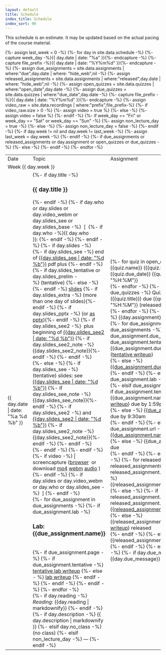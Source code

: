 ```yaml
---
layout: default
title: Schedule
index_title: Schedule
index_sort: 99
---
```


<p>
This schedule is an estimate. It may be updated based on the actual pacing of the course material.
</p>

<p id="weekJump" style="display: none"></p>

<table class="schedule" id="schedule" data-start="{{ site.data.schedule[0].date | date: "%Y-%m-%d" }}">
<tr class="header"><td>Date</td><td>Topic</td><td>Assignment</td></tr>
{%- assign last_week = 0 -%}
{%- for day in site.data.schedule -%}
{%- capture week_day -%}{{ day.date | date: "%a" }}{%- endcapture -%}
{%- capture file_prefix -%}{{ day.date | date: "%Y%m%d" }}{%- endcapture -%}
{%- assign due_assignments = site.data.assignments | where:"due",day.date | where: "hide_web",nil -%}
{%- assign released_assignments = site.data.assignments | where:"released",day.date | where: "hide_web",nil -%}
{%- assign open_quizzes = site.data.quizzes | where:"open_date",day.date -%}
{%- assign due_quizzes = site.data.quizzes | where:"due_date",day.date -%}
{%- capture file_prefix -%}{{ day.date | date: "%Y%m%d" }}{%- endcapture -%}
{%- assign video_raw = site.data.recordings | where:"prefix",file_prefix-%}
{%- if video_raw.size > 0 -%}
    {%- assign video = true %}
{%- else -%}
    {%- assign video = false %}
{%- endif -%}
{%- if week_day == "Fri" or week_day == "Sat" or week_day == "Sun" -%}
{%- assign non_lecture_day = true -%}
{%- else -%}
{%- assign non_lecture_day = false -%}
{%- endif -%}
{%- if day.week != nil and day.week != last_week -%} 
{%- assign last_week = day.week -%}
<tr class="week_num" id="week-{{ day.week }}" data-week-number="{{ day.week }}" data-iso-week="{{ day.date | date: "%Y-W%V" }}"><td colspan="3">Week {{ day.week }}</td></tr>
{%- endif -%}
<tr class="{%- if day.no_class -%} no_class {%- elsif day.no_lab -%} no_lab {%- elsif day.lab -%} lab {%- elsif day.exam -%} exam {%- elsif non_lecture_day -%} non_lecture_day {%- else -%} lecture {%- endif -%}">
<td class="date">{{ day.date | date: "%a %d %b" }}</td>
<td class="description">
<div class="titlestuff">
{%- if day.title -%}
<h3>{{ day.title }}</h3>
{%- endif -%}
{%- if day.who or day.slides or day.video_webm or day.slides_see or day.slides_base -%}
&nbsp;[&nbsp;
    {%- if day.who -%}{{ day.who }}:&nbsp;{%- endif -%}
{%- endif -%}
{%- if day.slides -%}
<div class="slides">
  {%- if day.slides_see -%}
    end of
    <a href="slides/{{ day.slides_see | date: "%Y%m%d" }}-slides.pdf">{{day.slides_see | date: "%d %b"}}</a>
    pdf plus
  {%- endif -%}
  {%- if day.slides_tentative or day.slides_prelim -%}&nbsp;(tentative)&nbsp;{%- else -%} <!-- --> {%- endif -%}
  <a href="slides/{{ file_prefix }}-slides.pdf">slides</a>
  {%- if day.slides_extra -%}&nbsp;<span class="slides-extra-note">(more than one day of slides)</span>{%- endif -%}
  {%- if day.slides_pptx -%}&nbsp;(or <a href="slides/{{ file_prefix }}-slides.pptx">as pptx</a>){%- endif -%}
  {%- if day.slides_see2 -%}
      &nbsp;plus beginning of <a href="slides/{{ day.slides_see2 | date: "%Y%m%d" }}-slides.pdf">{{day.slides_see2 | date: "%d %b"}}</a> {%- if day.slides_see2_note -%}{{day.slides_see2_note}}{%- endif -%}
  {%- endif -%}
</div>
{%- else -%}
  {%- if day.slides_see -%}
  <div class="slides">
    (tentative) slides: see <a href="slides/{{ day.slides_see | date: "%Y%m%d" }}-slides.pdf">{{day.slides_see | date: "%d %b"}}</a> {%- if day.slides_see_note -%}{{day.slides_see_note}}{%- endif -%}
    {%- if day.slides_see2 -%}
        and <a href="slides/{{ day.slides_see2 | date: "%Y%m%d" }}-slides.pdf">{{day.slides_see2 | date: "%d %b"}}</a> {%- if day.slides_see2_note -%}{{day.slides_see2_note}}{%- endif -%}
    {%- endif -%}
  </div>
  {%- endif -%}
{%- endif -%}
{%- if video -%}
      | screencapture (<a href="/~cr4bd/videoplayer/?3130/S2023/recordings/{{ file_prefix }}-video-and-audio">browser</a>&nbsp; or download <a href="recordings/{{ file_prefix }}-video-and-audio.mp4">mp4</a> <a href="recordings/{{ file_prefix }}-video-and-audio.webm">webm</a> <a href="recordings//{{ file_prefix }}-audio.mp3">audio</a>
    )
{%- endif -%} 
{%- if day.slides or day.video_webm or day.who or day.slides_see -%}
&nbsp;]
{%- endif -%}
</div>
<!-- TODO: lecture/etc. links -->
<div class="due_assignments">
{%- for due_assignment in due_assignments -%}
{%- if due_assignment.lab -%}
<h3>Lab: {{due_assignment.name}}</h3>
<br>
{%- if due_assignment.page -%}
    {%- if due_assignment.tentative -%}
        <a href="{{due_assignment.page|relative_url}}">tentative lab writeup</a>
    {%- else - %}
        <a href="{{due_assignment.page|relative_url}}">lab writeup</a>
    {%- endif -%}
{%- endif -%}
{%- endif -%}
{%- endfor -%}
</div>
{%- if day.reading -%}
<em class="readingLabel">Reading: </em> <span class="readingText">{{day.reading | markdownify}}</span>
{%- endif -%}
{%- if day.description -%}
  {{ day.description | markdownify }}
{%- elsif day.no_class -%}
  (no class)
{%- elsif non_lecture_day -%}
  &mdash;
{%- endif -%}
</td>
{%- if due_assignments or released_assignments or day.assignment or open_quizzes or due_quizzes -%}
<td class="assignment">
{%- for quiz in open_quizzes -%}
Quiz {{quiz.name}} ({{quiz.title}}) released, due {{quiz.due_date}} {{quiz.due | date: "%H:%M"}}<br>
{%- endfor -%}
{%- for quiz in due_quizzes -%}
Quiz {{quiz.name}} ({{quiz.title}}) due {{quiz.due | date: "%H:%M"}} (released {{quiz.open_date}})<br>
{%- endfor -%}
{%- if day.assignment -%}
  {{day.assignment}}
{%- endif -%}
{%- for due_assignment in due_assignments -%}
  {%- if due_assignment.due_message -%}
    {%- if due_assignment.tentative -%}
    <span class="duehw">{{due_assignment.due_message}} (<a href="{{due_assignment.page|relative_url}}">tentative writeup</a>)</span><br>
    {%- else -%}
    <span class="duehw"><a href="{{due_assignment.page|relative_url}}">{{due_assignment.due_message}}</a></span><br>
    {%- endif -%}
  {%- else -%}
      {%- if due_assignment.lab -%}
        Lab assigned<br>
      {%- elsif due_assignment.page -%}
        {%- if due_assignment.tentative -%}
        <span class="duehw">{{due_assignment.name}} (<a href="{{due_assignment.page|relative_url}}">tentative writeup</a>) due by 1:59pm</span><br>
        {%- else -%}
        <span class="duehw"><a href="{{due_assignment.page|relative_url}}">{{due_assignment.name}}</a> due by 9:30am</span><br>
        {%- endif -%}
      {%- elsif due_assignment.url -%}
        <span class="duehw"><a href="{{due_assignment.url}}">{{due_assignment.name}}</a>due</span><br>
      {%- else -%}
        <span class="duehw">{{due_assignment.name}} due</span><br>
      {%- endif -%}
  {%- endif -%}
{%- endfor -%}
{%- for released_assignment in released_assignments -%}
  {%- if released_assignment.released_message -%}
      {{released_assignment.release_message}}<br>
  {%- else -%}
      {%- if released_assignment.page -%}
          {%- if released_assignment.tentative -%}
          <a href="{{released_assignment.page|relative_url}}">{{released_assignment.name}}</a> released<br>
          {%- else -%}
          {{released_assignment.name}} (<a href="{{released_assignment.page|relative_url}}">tentative writeup</a>) released<br>
          {%- endif -%}
      {%- else -%}
      {{released_assignment.name}} released<br>
      {%- endif -%}
  {%- endif -%}
{%- endfor -%}
{%- if day.due_message -%}
{{day.due_message}}
{%- endif -%}
</td>
{%- else -%}
<td class="noassignment"></td>
{%- endif -%}
</tr>
{%- endfor -%}
</table>

<script>
week_1 = new Date(document.querySelector("#schedule").dataset.start);
week_1.setDate(week_1.getDate() - week_1.getDay());
now = Date.now();
offset = (now - week_1) / (1000 * 60 * 60 * 24 * 7);
offset_week = Math.floor(offset);
current_week = offset_week + 1;
result = ""
if (document.querySelector("#week-" + current_week)) {
    result = "Jump to <a href='#week-" + current_week + "'>the current week</a> (week " + current_week + ").";
}
if (result != "") {
    document.querySelector("#weekJump").innerHTML = result;
    document.querySelector("#weekJump").style.display = "block";
}
</script>

